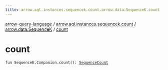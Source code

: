 ```yaml
---
title: arrow.aql.instances.sequencek.count.arrow.data.SequenceK.count - arrow-query-language
---
```


[arrow-query-language](../../index.html) / [arrow.aql.instances.sequencek.count](../index.html) / [arrow.data.SequenceK](index.html) / [count](./count.html)

# count

`fun SequenceK.Companion.count(): `[`SequenceCount`](../../arrow.aql.instances/-sequence-count/index.html)